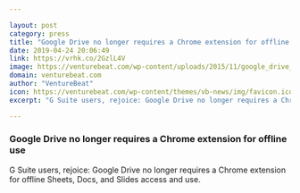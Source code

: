 ```yaml
---

layout: post
category: press
title: "Google Drive no longer requires a Chrome extension for offline use"
date: 2019-04-24 20:06:49
link: https://vrhk.co/2GzlL4V
image: https://venturebeat.com/wp-content/uploads/2015/11/google_drive_logo.png?w=1200&strip=all
domain: venturebeat.com
author: "VentureBeat"
icon: https://venturebeat.com/wp-content/themes/vb-news/img/favicon.ico
excerpt: "G Suite users, rejoice: Google Drive no longer requires a Chrome extension for offline Sheets, Docs, and Slides access and use."

---
```


### Google Drive no longer requires a Chrome extension for offline use

G Suite users, rejoice: Google Drive no longer requires a Chrome extension for offline Sheets, Docs, and Slides access and use.